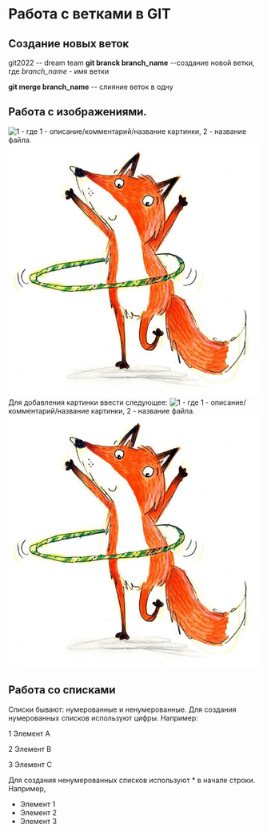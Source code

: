 # Работа с ветками в GIT

## Создание новых веток

git2022 -- dream team
**git branck branch_name** --создание новой ветки, где *branch_name* - имя ветки

**git merge branch_name** -- слияние веток в одну

## Работа с изображениями.
![1](2) - где 1 - описание/комментарий/название картинки, 2 - название файла.
![Лисенок](fox.jpg)
Для добавления картинки ввести следующее: 
![1](2) - где 1 - описание/комментарий/название картинки, 2 - название файла.
![Лисенок](fox.jpg)


## Работа со списками

Списки бывают: нумерованные и ненумерованные.
Для создания нумерованных списков используют цифры. Например:

1 Элемент А

2 Элемент B

3 Элемент С

Для создания ненумерованных списков используют * в начале строки. Например,

* Элемент 1
* Элемент 2
* Элемент 3
